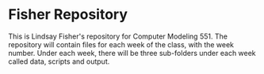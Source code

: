 # Fisher Repository

This is Lindsay Fisher's repository for Computer Modeling 551. The repository will contain files for each week of the class, with the week number. Under each week, there will be three sub-folders under each week called data, scripts and output.

